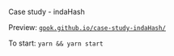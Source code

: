 Case study - indaHash

Preview: [`gpok.github.io/case-study-indaHash/`](https://gpok.github.io/case-study-indaHash/)

To start:
`yarn && yarn start`